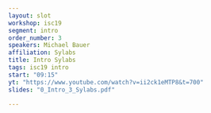 ```yaml
---
layout: slot
workshop: isc19
segment: intro
order_number: 3
speakers: Michael Bauer
affiliation: Sylabs
title: Intro Sylabs
tags: isc19 intro
start: "09:15"
yt: "https://www.youtube.com/watch?v=ii2ck1eMTP8&t=700"
slides: "0_Intro_3_Sylabs.pdf"

---
```

